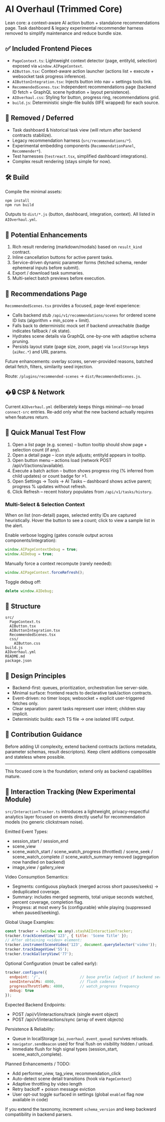 # AI Overhaul (Trimmed Core)

Lean core: a context-aware AI action button + standalone recommendations page. Task dashboard & legacy experimental recommender harness removed to simplify maintenance and reduce bundle size.

## ✅ Included Frontend Pieces

- `PageContext.ts`: Lightweight context detector (page, entityId, selection) exposed via `window.AIPageContext`.
- `AIButton.tsx`: Context-aware action launcher (actions list + execute + websocket task progress inference).
- `AIButtonIntegration.tsx`: Injects button into nav + settings tools link.
- `RecommendedScenes.tsx`: Independent recommendations page (backend ID fetch + GraphQL scene hydration + layout persistence).
- `AIOverhaul.css`: Styling for button, progress ring, recommendations grid.
- `build.js`: Deterministic single-file builds (IIFE wrapped) for each source.

## 🧹 Removed / Deferred

- Task dashboard & historical task view (will return after backend contracts stabilize).
- Legacy recommendation harness (`src/recommendations/*`).
- Experimental embedding components (`RecommendationPanel`, `Recommender*`).
- Test harnesses (`testreact.tsx`, simplified dashboard integrations).
- Complex result rendering (stays simple for now).

## 🛠 Build

Compile the minimal assets:

```
npm install
npm run build
```

Outputs to `dist/*.js` (button, dashboard, integration, context). All listed in `AIOverhaul.yml`.

## 🔭 Potential Enhancements

1. Rich result rendering (markdown/modals) based on `result_kind` contract.
2. Inline cancellation buttons for active parent tasks.
3. Service-driven dynamic parameter forms (fetched schema, render ephemeral inputs before submit).
4. Export / download task summaries.
5. Multi-select batch previews before execution.

## 🎯 Recommendations Page

`RecommendedScenes.tsx` provides a focused, page-level experience:
* Calls backend stub `/api/v1/recommendations/scenes` for ordered scene ID lists (algorithm + min_score + limit).
* Falls back to deterministic mock set if backend unreachable (badge indicates fallback / ok state).
* Hydrates scene details via GraphQL one-by-one with adaptive schema pruning.
* Persists layout state (page size, zoom, page) via `localStorage` keys (`aiRec.*`) and URL params.

Future enhancements: overlay scores, server-provided reasons, batched detail fetch, filters, similarity seed injection.

Route: `/plugins/recommended-scenes` → `dist/RecommendedScenes.js`.

## �🔒 CSP & Network

Current `AIOverhaul.yml` deliberately keeps things minimal—no broad `connect-src` entries. Re-add only what the new backend actually requires when features return.

## 🧪 Quick Manual Test Flow

1. Open a list page (e.g. scenes) – button tooltip should show page + selection count (if any).
2. Open a detail page – icon style adjusts; entityId appears in tooltip.
3. Open button menu – actions load (network POST /api/v1/actions/available).
4. Execute a batch action – button shows progress ring (% inferred from child updates) or count badge for >1.
5. Open Settings → Tools → AI Tasks – dashboard shows active parent; progress % updates without refresh.
6. Click Refresh – recent history populates from `/api/v1/tasks/history`.

### Multi-Select & Selection Context
When on list (non-detail) pages, selected entity IDs are captured heuristically. Hover the button to see a count; click to view a sample list in the alert.

Enable verbose logging (gates console output across components/integration):
```js
window.AIPageContextDebug = true;
window.AIDebug = true;
```
Manually force a context recompute (rarely needed):
```js
window.AIPageContext.forceRefresh();
```
Toggle debug off:
```js
delete window.AIDebug;
```

## 📁 Structure

```
src/
  PageContext.ts
  AIButton.tsx
  AIButtonIntegration.tsx
  RecommendedScenes.tsx
  css/
    AIButton.css
build.js
AIOverhaul.yml
README.md
package.json
```

## 🧩 Design Principles

- Backend-first: queues, prioritization, orchestration live server-side.
- Minimal surface: frontend reacts to declarative task/action contracts.
- Event-driven: no timer loops; websocket + explicit user-triggered fetches only.
- Clear separation: parent tasks represent user intent; children stay implicit.
- Deterministic builds: each TS file → one isolated IIFE output.

## 🤝 Contribution Guidance

Before adding UI complexity, extend backend contracts (actions metadata, parameter schemas, result descriptors). Keep client additions composable and stateless where possible.

---
This focused core is the foundation; extend only as backend capabilities mature.

## 📡 Interaction Tracking (New Experimental Module)

`src/InteractionTracker.ts` introduces a lightweight, privacy‑respectful analytics layer focused on events directly useful for recommendation models (no generic clickstream noise).

Emitted Event Types:
- session_start / session_end
- scene_view
- scene_watch_start / scene_watch_progress (throttled) / scene_seek / scene_watch_complete
// scene_watch_summary removed (aggregation now handled on backend)
- image_view / gallery_view

Video Consumption Semantics:
- Segments: contiguous playback (merged across short pauses/seeks) → deduplicated coverage.
- Summary: includes merged segments, total unique seconds watched, percent coverage, completion flag.
- Progress: at most every 5s (configurable) while playing (suppressed when paused/seeking).

Global Usage Examples:
```js
const tracker = (window as any).stashAIInteractionTracker;
tracker.trackSceneView('123', { title: 'Scene Title' });
// After obtaining <video> element:
tracker.instrumentSceneVideo('123', document.querySelector('video'));
tracker.trackImageView('55');
tracker.trackGalleryView('77');
```

Optional Configuration (must be called early):
```js
tracker.configure({
  endpoint: '/',                  // base prefix (adjust if backend served behind sub-path)
  sendIntervalMs: 4000,           // flush cadence
  progressThrottleMs: 4000,       // watch_progress frequency
  debug: true
});
```

Expected Backend Endpoints:
- POST /api/v1/interactions/track  (single event object)
- POST /api/v1/interactions/sync   (array of event objects)

Persistence & Reliability:
- Queue in localStorage (`ai_overhaul_event_queue`) survives reloads.
- `navigator.sendBeacon` used for final flush on visibility hidden / unload.
- Immediate flush for high signal types (session_start, scene_watch_complete).

Planned Enhancements / TODO:
- Add performer_view, tag_view, recommendation_click
- Auto-detect scene detail transitions (hook via `PageContext`)
- Adaptive throttling by video length
- Retry backoff + poison message eviction
- User opt-out toggle surfaced in settings (global `enabled` flag now available in code)

If you extend the taxonomy, increment `schema_version` and keep backward compatibility in backend parsers.